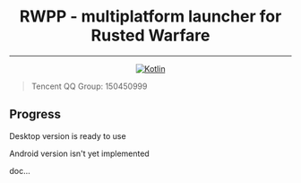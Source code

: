 <div align="center">
<h1> RWPP - multiplatform launcher for Rusted Warfare </h1>

----
[![Kotlin](https://img.shields.io/badge/kotlin-1.9.0-blue.svg?logo=kotlin)](http://kotlinlang.org)

</div>

> Tencent QQ Group: 150450999

## Progress

Desktop version is ready to use

Android version isn't yet implemented

doc...